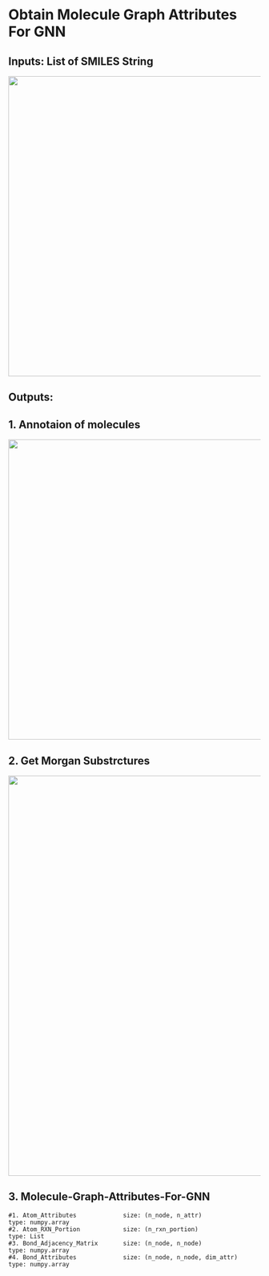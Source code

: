 # Obtain Molecule Graph Attributes For GNN

## Inputs: List of SMILES String

<p align="center"> <img width="600"  src="https://user-images.githubusercontent.com/47986787/168453938-80d5413f-c6ab-4fdf-82b9-5909c41c7c71.png"> </p>


## Outputs: 
## 1. Annotaion of molecules

<p align="center"> <img width="600"  src="https://user-images.githubusercontent.com/47986787/168453803-13b4c809-3828-418b-9154-95e575d7075b.png"> </p>


## 2. Get Morgan Substrctures

<p align="center"> <img width="800"  src="https://user-images.githubusercontent.com/47986787/168453822-20f5a344-26b4-428c-89c3-cbd09f12d509.png"> </p>


## 3. Molecule-Graph-Attributes-For-GNN
    #1. Atom_Attributes             size: (n_node, n_attr)               type: numpy.array
    #2. Atom_RXN_Portion            size: (n_rxn_portion)                type: List
    #3. Bond_Adjacency_Matrix       size: (n_node, n_node)               type: numpy.array
    #4. Bond_Attributes             size: (n_node, n_node, dim_attr)     type: numpy.array

